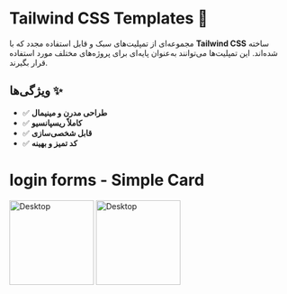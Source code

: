 # Tailwind CSS Templates 🚀  

مجموعه‌ای از تمپلیت‌های سبک و قابل استفاده مجدد که با **Tailwind CSS** ساخته شده‌اند. این تمپلیت‌ها می‌توانند به‌عنوان پایه‌ای برای پروژه‌های مختلف مورد استفاده قرار بگیرند.

## ویژگی‌ها ✨  
- ✅ **طراحی مدرن و مینیمال**  
- ✅ **کاملاً ریسپانسیو**  
- ✅ **قابل شخصی‌سازی**  
- ✅ **کد تمیز و بهینه**

# login forms - Simple Card



<p>
  <img src="https://github.com/user-attachments/assets/a72bddcd-56d6-4260-96bd-53746c0dcecb" alt="Desktop" width="150">
  <img src="https://github.com/user-attachments/assets/1f929f9a-7e41-488f-8249-5af33fd7ed3b" alt="Desktop" width="150">
</p>
